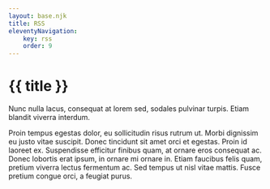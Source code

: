 ```yaml
---
layout: base.njk
title: RSS
eleventyNavigation:
    key: rss
    order: 9
---
```


# {{ title }}

Nunc nulla lacus, consequat at lorem sed, sodales pulvinar turpis. Etiam blandit viverra interdum.

Proin tempus egestas dolor, eu sollicitudin risus rutrum ut. Morbi dignissim eu justo vitae suscipit. Donec tincidunt sit amet orci et egestas. Proin id laoreet ex. Suspendisse efficitur finibus quam, at ornare eros consequat ac. Donec lobortis erat ipsum, in ornare mi ornare in. Etiam faucibus felis quam, pretium viverra lectus fermentum ac. Sed tempus ut nisl vitae mattis. Fusce pretium congue orci, a feugiat purus. 